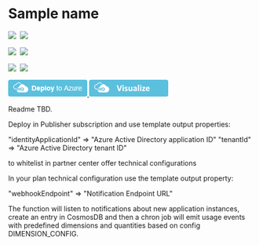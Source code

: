 # Sample name

<IMG SRC="https://azurequickstartsservice.blob.core.windows.net/badges/101-managed-application-custom-billing/PublicLastTestDate.svg" />&nbsp;
<IMG SRC="https://azurequickstartsservice.blob.core.windows.net/badges/101-managed-application-custom-billing/PublicDeployment.svg" />&nbsp;

<IMG SRC="https://azurequickstartsservice.blob.core.windows.net/badges/101-managed-application-custom-billing/FairfaxLastTestDate.svg" />&nbsp;
<IMG SRC="https://azurequickstartsservice.blob.core.windows.net/badges/101-managed-application-custom-billing/FairfaxDeployment.svg" />&nbsp;

<IMG SRC="https://azurequickstartsservice.blob.core.windows.net/badges/101-managed-application-custom-billing/BestPracticeResult.svg" />&nbsp;
<IMG SRC="https://azurequickstartsservice.blob.core.windows.net/badges/101-managed-application-custom-billing/CredScanResult.svg" />&nbsp;

<a href="https://portal.azure.com/#create/Microsoft.Template/uri/https%3A%2F%2Fraw.githubusercontent.com%2Filahat%2Fazure-quickstart-templates%2Fmaster%2F101-managed-application-custom-billing%2Fazuredeploy.json" target="_blank">
<img src="https://raw.githubusercontent.com/Azure/azure-quickstart-templates/master/1-CONTRIBUTION-GUIDE/images/deploytoazure.png"/>
</a>
<a href="http://armviz.io/#/?load=https%3A%2F%2Fraw.githubusercontent.com%2Filahat%2Fazure-quickstart-templates%2Fmaster%2F101-managed-application-custom-billing%2Fazuredeploy.json" target="_blank">
<img src="https://raw.githubusercontent.com/Azure/azure-quickstart-templates/master/1-CONTRIBUTION-GUIDE/images/visualizebutton.png"/>
</a>

Readme TBD.

Deploy in Publisher subscription and use template output properties:

"identityApplicationId" => "Azure Active Directory application ID"
"tenantId" => "Azure Active Directory tenant ID"

to whitelist in partner center offer technical configurations

In your plan technical configuration use the template output property:

"webhookEndpoint" => "Notification Endpoint URL"

The function will listen to notifications about new application instances, create an entry in CosmosDB and then a chron job will emit usage events with predefined dimensions and quantities based on config DIMENSION_CONFIG.